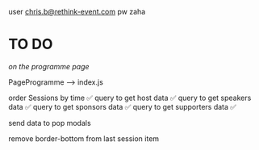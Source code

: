 user chris.b@rethink-event.com  pw zaha

# TO DO

*on the programme page*

PageProgramme --> index.js

order Sessions by time ✅
query to get host data ✅
query to get speakers data ✅
query to get sponsors data ✅
query to get supporters data ✅

send data to pop modals 

remove border-bottom from last session item